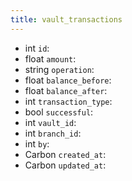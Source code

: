 ```yaml
---
title: vault_transactions  
---
```


- <span class="type">int</span>  <span class="v-identifier">`id`</span>:
- <span class="type">float</span>  <span class="v-identifier">`amount`</span>:
- <span class="type">string</span>  <span class="v-identifier">`operation`</span>:
- <span class="type">float</span>  <span class="v-identifier">`balance_before`</span>:
- <span class="type">float</span>  <span class="v-identifier">`balance_after`</span>:
- <span class="type">int</span>  <span class="v-identifier">`transaction_type`</span>:
- <span class="type">bool</span>  <span class="v-identifier">`successful`</span>:
- <span class="type">int</span>  <span class="v-identifier">`vault_id`</span>:
- <span class="type">int</span>  <span class="v-identifier">`branch_id`</span>:
- <span class="type">int</span>  <span class="v-identifier">`by`</span>:
- <span class="type">Carbon</span>  <span class="v-identifier">`created_at`</span>:
- <span class="type">Carbon</span>  <span class="v-identifier">`updated_at`</span>:
